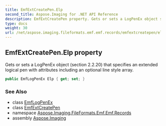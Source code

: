 ```yaml
---
title: EmfExtCreatePen.Elp
second_title: Aspose.Imaging for .NET API Reference
description: EmfExtCreatePen property. Gets or sets a LogPenEx object section 2.2.20 that specifies an extended logical pen with attributes including an optional line style array
type: docs
weight: 30
url: /net/aspose.imaging.fileformats.emf.emf.records/emfextcreatepen/elp/
---
```

## EmfExtCreatePen.Elp property

Gets or sets a LogPenEx object (section 2.2.20) that specifies an extended logical pen with attributes including an optional line style array.

```csharp
public EmfLogPenEx Elp { get; set; }
```

### See Also

* class [EmfLogPenEx](../../../aspose.imaging.fileformats.emf.emf.objects/emflogpenex/)
* class [EmfExtCreatePen](../)
* namespace [Aspose.Imaging.FileFormats.Emf.Emf.Records](../../emfextcreatepen/)
* assembly [Aspose.Imaging](../../../)


